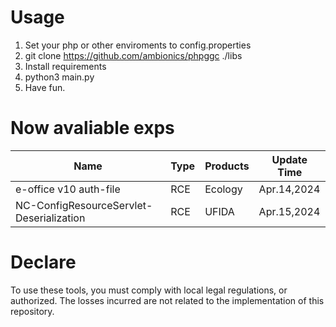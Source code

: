 # Usage
1. Set your php or other enviroments to config.properties
2. git clone https://github.com/ambionics/phpggc ./libs
3. Install requirements
4. python3 main.py
5. Have fun.

# Now avaliable exps
|Name|Type|Products|Update Time|
|---|---|---|---|
|e-office v10 auth-file|RCE|Ecology|Apr.14,2024|
|NC-ConfigResourceServlet-Deserialization|RCE|UFIDA|Apr.15,2024|

# Declare
To use these tools, you must comply with local legal regulations, or authorized. The losses incurred are not related to the implementation of this repository.
